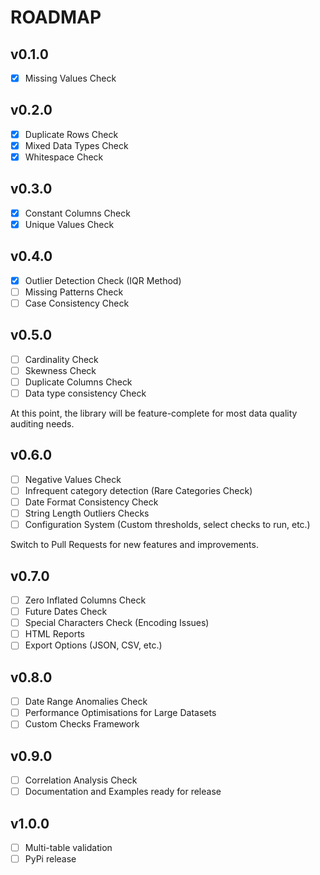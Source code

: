 # ROADMAP

## v0.1.0

- [x] Missing Values Check

## v0.2.0

- [x] Duplicate Rows Check
- [x] Mixed Data Types Check
- [x] Whitespace Check

## v0.3.0

- [x] Constant Columns Check
- [x] Unique Values Check

## v0.4.0

- [x] Outlier Detection Check (IQR Method)
- [ ] Missing Patterns Check
- [ ] Case Consistency Check

## v0.5.0

- [ ] Cardinality Check
- [ ] Skewness Check
- [ ] Duplicate Columns Check
- [ ] Data type consistency Check

At this point, the library will be feature-complete for most data quality auditing needs.

## v0.6.0

- [ ] Negative Values Check
- [ ] Infrequent category detection (Rare Categories Check)
- [ ] Date Format Consistency Check
- [ ] String Length Outliers Checks
- [ ] Configuration System (Custom thresholds, select checks to run, etc.)

Switch to Pull Requests for new features and improvements.

## v0.7.0

- [ ] Zero Inflated Columns Check
- [ ] Future Dates Check
- [ ] Special Characters Check (Encoding Issues)
- [ ] HTML Reports
- [ ] Export Options (JSON, CSV, etc.)

## v0.8.0

- [ ] Date Range Anomalies Check
- [ ] Performance Optimisations for Large Datasets
- [ ] Custom Checks Framework

## v0.9.0

- [ ] Correlation Analysis Check
- [ ] Documentation and Examples ready for release

## v1.0.0

- [ ] Multi-table validation
- [ ] PyPi release
